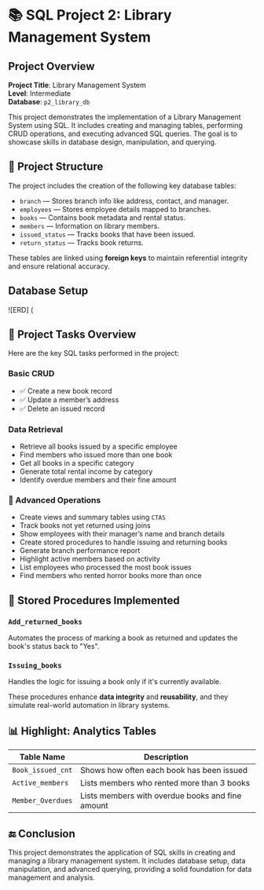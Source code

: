 # 📚 SQL Project 2: Library Management System

## Project Overview

**Project Title**: Library Management System  
**Level**: Intermediate  
**Database**: `p2_library_db`

This project demonstrates the implementation of a Library Management System using SQL. It includes creating and managing tables, performing CRUD operations, and executing advanced SQL queries. The goal is to showcase skills in database design, manipulation, and querying.


## 🧩 Project Structure

The project includes the creation of the following key database tables:

- `branch` — Stores branch info like address, contact, and manager.
- `employees` — Stores employee details mapped to branches.
- `books` — Contains book metadata and rental status.
- `members` — Information on library members.
- `issued_status` — Tracks books that have been issued.
- `return_status` — Tracks book returns.

These tables are linked using **foreign keys** to maintain referential integrity and ensure relational accuracy.


## Database Setup

![ERD] (

## 🎯 Project Tasks Overview

Here are the key SQL tasks performed in the project:

### Basic CRUD
- ✅ Create a new book record
- ✅ Update a member’s address
- ✅ Delete an issued record

### Data Retrieval
-  Retrieve all books issued by a specific employee
-  Find members who issued more than one book
-  Get all books in a specific category
-  Generate total rental income by category
-  Identify overdue members and their fine amount

### 🧠 Advanced Operations
-  Create views and summary tables using `CTAS`
-  Track books not yet returned using joins
-  Show employees with their manager’s name and branch details
-  Create stored procedures to handle issuing and returning books
-  Generate branch performance report
-  Highlight active members based on activity
-  List employees who processed the most book issues
-  Find members who rented horror books more than once


## 📜 Stored Procedures Implemented

###  `Add_returned_books`
Automates the process of marking a book as returned and updates the book's status back to "Yes".

###  `Issuing_books`
Handles the logic for issuing a book only if it's currently available.

These procedures enhance **data integrity** and **reusability**, and they simulate real-world automation in library systems.


## 📊 Highlight: Analytics Tables

| Table Name         | Description                                      |
|--------------------|--------------------------------------------------|
| `Book_issued_cnt`  | Shows how often each book has been issued        |
| `Active_members`   | Lists members who rented more than 3 books       |
| `Member_Overdues`  | Lists members with overdue books and fine amount |


## 🔚 Conclusion

This project demonstrates the application of SQL skills in creating and managing a library management system. It includes database setup, data manipulation, and advanced querying, providing a solid foundation for data management and analysis.
